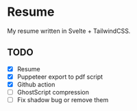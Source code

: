 # Resume

My resume written in Svelte + TailwindCSS.

## TODO

- [x] Resume
- [x] Puppeteer export to pdf script
- [x] Github action
- [ ] GhostScript compression
- [ ] Fix shadow bug or remove them
